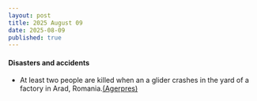 ```yaml
---
layout: post
title: 2025 August 09
date: 2025-08-09
published: true
---
```



#### Disasters and accidents

* At least two people are killed when an a glider crashes in the yard of a factory in Arad, Romania.[(Agerpres)](https://agerpres.ro/social/2025/08/09/arad-un-planor-s-a-prabusit-un-curtea-unei-fabrici-doua-persoane-au-murit--1474756)
